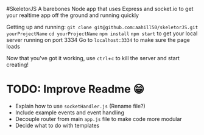 #SkeletorJS
A barebones Node app that uses Express and socket.io to get your realtime app off the ground and running quickly

Getting up and running:
```git clone git@github.com:aahill50/skeletorJS.git yourProjectName```
```cd yourProjectName```
```npm install```
```npm start``` to get your local server running on port 3334
Go to ```localhost:3334``` to make sure the page loads

Now that you've got it working, use ```ctrl```+```c``` to kill the server and start creating!


TODO: Improve Readme :grin:
================
* Explain how to use ```socketHandler.js``` (Rename file?)
* Include example events and event handling
* Decouple router from main ```app.js``` file to make code more modular
* Decide what to do with templates
